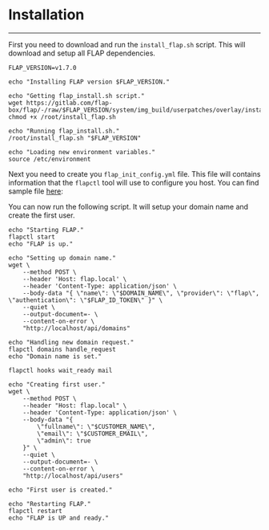 # Installation

---

First you need to download and run the `install_flap.sh` script. This will download and setup all FLAP dependencies.

```shell
FLAP_VERSION=v1.7.0

echo "Installing FLAP version $FLAP_VERSION."

echo "Getting flap_install.sh script."
wget https://gitlab.com/flap-box/flap/-/raw/$FLAP_VERSION/system/img_build/userpatches/overlay/install_flap.sh
chmod +x /root/install_flap.sh

echo "Running flap_install.sh."
/root/install_flap.sh "$FLAP_VERSION"

echo "Loading new environment variables."
source /etc/environment
```

Next you need to create you `flap_init_config.yml` file. This file will contains information that the `flapctl` tool will use to configure you host. You can find sample file [here](https://gitlab.com/flap-box/flap/-/tree/master/system/plaforms_init_config):

You can now run the following script. It will setup your domain name and create the first user.

```shell
echo "Starting FLAP."
flapctl start
echo "FLAP is up."

echo "Setting up domain name."
wget \
    --method POST \
    --header 'Host: flap.local' \
    --header 'Content-Type: application/json' \
    --body-data "{ \"name\": \"$DOMAIN_NAME\", \"provider\": \"flap\", \"authentication\": \"$FLAP_ID_TOKEN\" }" \
    --quiet \
    --output-document=- \
    --content-on-error \
    "http://localhost/api/domains"

echo "Handling new domain request."
flapctl domains handle_request
echo "Domain name is set."

flapctl hooks wait_ready mail

echo "Creating first user."
wget \
    --method POST \
    --header "Host: flap.local" \
    --header 'Content-Type: application/json' \
    --body-data "{
        \"fullname\": \"$CUSTOMER_NAME\",
        \"email\": \"$CUSTOMER_EMAIL\",
        \"admin\": true
    }" \
    --quiet \
    --output-document=- \
    --content-on-error \
    "http://localhost/api/users"

echo "First user is created."

echo "Restarting FLAP."
flapctl restart
echo "FLAP is UP and ready."
```
